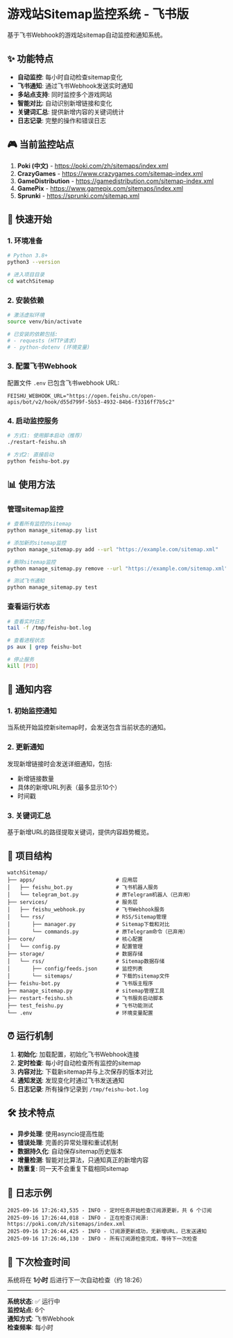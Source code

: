 # 游戏站Sitemap监控系统 - 飞书版

基于飞书Webhook的游戏站sitemap自动监控和通知系统。

## ✨ 功能特点

- **自动监控**: 每小时自动检查sitemap变化
- **飞书通知**: 通过飞书Webhook发送实时通知
- **多站点支持**: 同时监控多个游戏网站
- **智能对比**: 自动识别新增链接和变化
- **关键词汇总**: 提供新增内容的关键词统计
- **日志记录**: 完整的操作和错误日志

## 🎮 当前监控站点

1. **Poki (中文)** - https://poki.com/zh/sitemaps/index.xml
2. **CrazyGames** - https://www.crazygames.com/sitemap-index.xml  
3. **GameDistribution** - https://gamedistribution.com/sitemap-index.xml
4. **GamePix** - https://www.gamepix.com/sitemaps/index.xml
5. **Sprunki** - https://sprunki.com/sitemap.xml

## 🚀 快速开始

### 1. 环境准备
```bash
# Python 3.8+
python3 --version

# 进入项目目录
cd watchSitemap
```

### 2. 安装依赖
```bash
# 激活虚拟环境
source venv/bin/activate

# 已安装的依赖包括:
# - requests (HTTP请求)
# - python-dotenv (环境变量)
```

### 3. 配置飞书Webhook
配置文件 `.env` 已包含飞书webhook URL:
```
FEISHU_WEBHOOK_URL="https://open.feishu.cn/open-apis/bot/v2/hook/d55d799f-5b53-4932-84b6-f3316ff7b5c2"
```

### 4. 启动监控服务
```bash
# 方式1: 使用脚本启动（推荐）
./restart-feishu.sh

# 方式2: 直接启动
python feishu-bot.py
```

## 📊 使用方法

### 管理sitemap监控
```bash
# 查看所有监控的sitemap
python manage_sitemap.py list

# 添加新的sitemap监控
python manage_sitemap.py add --url "https://example.com/sitemap.xml"

# 删除sitemap监控
python manage_sitemap.py remove --url "https://example.com/sitemap.xml"

# 测试飞书通知
python manage_sitemap.py test
```

### 查看运行状态
```bash
# 查看实时日志
tail -f /tmp/feishu-bot.log

# 查看进程状态
ps aux | grep feishu-bot

# 停止服务
kill [PID]
```

## 🔔 通知内容

### 1. 初始监控通知
当系统开始监控新sitemap时，会发送包含当前状态的通知。

### 2. 更新通知 
发现新增链接时会发送详细通知，包括:
- 新增链接数量
- 具体的新增URL列表（最多显示10个）
- 时间戳

### 3. 关键词汇总
基于新增URL的路径提取关键词，提供内容趋势概览。

## 📁 项目结构

```
watchSitemap/
├── apps/                          # 应用层
│   ├── feishu_bot.py              # 飞书机器人服务
│   └── telegram_bot.py            # 原Telegram机器人（已弃用）
├── services/                      # 服务层
│   ├── feishu_webhook.py          # 飞书Webhook服务
│   └── rss/                       # RSS/Sitemap管理
│       ├── manager.py             # Sitemap下载和对比
│       └── commands.py            # 原Telegram命令（已弃用）
├── core/                          # 核心配置
│   └── config.py                  # 配置管理
├── storage/                       # 数据存储
│   └── rss/                       # Sitemap数据存储
│       ├── config/feeds.json      # 监控列表
│       └── sitemaps/              # 下载的sitemap文件
├── feishu-bot.py                  # 飞书版主程序
├── manage_sitemap.py              # sitemap管理工具
├── restart-feishu.sh              # 飞书服务启动脚本
├── test_feishu.py                 # 飞书功能测试
└── .env                           # 环境变量配置
```

## ⏰ 运行机制

1. **初始化**: 加载配置，初始化飞书Webhook连接
2. **定时检查**: 每小时自动检查所有监控的sitemap
3. **内容对比**: 下载新sitemap并与上次保存的版本对比
4. **通知发送**: 发现变化时通过飞书发送通知
5. **日志记录**: 所有操作记录到 `/tmp/feishu-bot.log`

## 🛠️ 技术特点

- **异步处理**: 使用asyncio提高性能
- **错误处理**: 完善的异常处理和重试机制  
- **数据持久化**: 自动保存sitemap历史版本
- **增量检测**: 智能对比算法，只通知真正的新增内容
- **防重复**: 同一天不会重复下载相同sitemap

## 📝 日志示例

```
2025-09-16 17:26:43,535 - INFO - 定时任务开始检查订阅源更新，共 6 个订阅
2025-09-16 17:26:44,018 - INFO - 正在检查订阅源: https://poki.com/zh/sitemaps/index.xml
2025-09-16 17:26:44,425 - INFO - 订阅源更新成功，无新增URL，已发送通知
2025-09-16 17:26:46,130 - INFO - 所有订阅源检查完成，等待下一次检查
```

## 🎯 下次检查时间

系统将在 **1小时** 后进行下一次自动检查（约 18:26）

---

**系统状态**: ✅ 运行中  
**监控站点**: 6个  
**通知方式**: 飞书Webhook  
**检查频率**: 每小时  